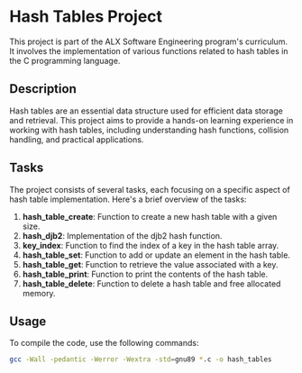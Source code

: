 # Hash Tables Project

This project is part of the ALX Software Engineering program's curriculum. It involves the implementation of various functions related to hash tables in the C programming language.

## Description

Hash tables are an essential data structure used for efficient data storage and retrieval. This project aims to provide a hands-on learning experience in working with hash tables, including understanding hash functions, collision handling, and practical applications.

## Tasks

The project consists of several tasks, each focusing on a specific aspect of hash table implementation. Here's a brief overview of the tasks:

1. **hash_table_create**: Function to create a new hash table with a given size.
2. **hash_djb2**: Implementation of the djb2 hash function.
3. **key_index**: Function to find the index of a key in the hash table array.
4. **hash_table_set**: Function to add or update an element in the hash table.
5. **hash_table_get**: Function to retrieve the value associated with a key.
6. **hash_table_print**: Function to print the contents of the hash table.
7. **hash_table_delete**: Function to delete a hash table and free allocated memory.

## Usage

To compile the code, use the following commands:

```bash
gcc -Wall -pedantic -Werror -Wextra -std=gnu89 *.c -o hash_tables
